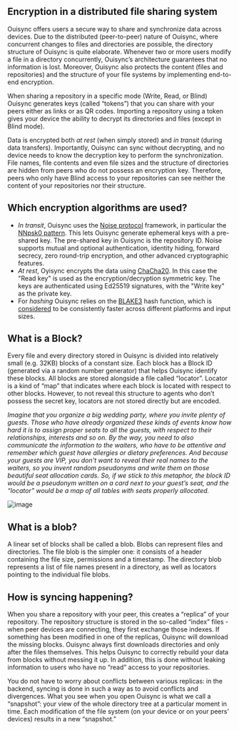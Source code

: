 ## Encryption in a distributed file sharing system
Ouisync offers users a secure way to share and synchronize data across devices. Due to the distributed (peer-to-peer) nature of Ouisync, where concurrent changes to files and directories are possible, the directory structure of Ouisync is quite elaborate. Whenever two or more users modify a file in a directory concurrently, Ouisync’s architecture guarantees that no information is lost. Moreover, Ouisync also protects the content (files and repositories) and the structure of your file systems by implementing end-to-end encryption. 

When sharing a repository in a specific mode (Write, Read, or Blind) Ouisync generates keys (called “tokens”) that you can share with your peers either as links or as QR codes. Importing a repository using a token gives your device the ability to decrypt its directories and files (except in Blind mode). 

Data is encrypted both _at rest_ (when simply stored) and _in transit_ (during data transfers). Importantly, Ouisync can sync without decrypting, and no device needs to know the decryption key to perform the synchronization. File names, file contents and even file sizes and the structure of directories are hidden from peers who do not possess an encryption key. Therefore, peers who only have Blind access to your repositories can see neither the content of your repositories nor their structure. 

## Which encryption algorithms are used?
* _In transit_, Ouisync uses the [Noise protocol](https://noiseprotocol.org/) framework, in particular the [NNpsk0 pattern](https://noiseprotocol.org/noise.html#pattern-modifiers). This lets Ouisync generate ephemeral keys with a pre-shared key. The pre-shared key in Ouisync is the repository ID. Noise supports mutual and optional authentication, identity hiding, forward secrecy, zero round-trip encryption, and other advanced cryptographic features. 
*	_At rest_, Oyisync encrypts the data using [ChaCha20](https://en.wikipedia.org/wiki/Salsa20#ChaCha_variant). In this case the "Read key" is used as the encryption/decryption symmetric key. The keys are authenticated using Ed25519 signatures, with the "Write key" as the private key. 
*	For _hashing_ Ouisync relies on the [BLAKE3](https://en.wikipedia.org/wiki/BLAKE_(hash_function)#BLAKE3) hash function, which is [considered](https://github.com/BLAKE3-team/BLAKE3-specs/blob/master/blake3.pdf) to be consistently faster across different platforms and input sizes.

## What is a Block? 
Every file and every directory stored in Ouisync is divided into relatively small (e.g. 32KB) blocks of a constant size. Each block has a Block ID (generated via a random number generator) that helps Ouisync identify these blocks. All blocks are stored alongside a file called “locator”. Locator is a kind of “map” that indicates where each block is located with respect to other blocks. However, to not reveal this structure to agents who don’t possess the secret key, locators are not stored directly but are encoded.

_Imagine that you organize a big wedding party, where you invite plenty of guests. Those who have already organized these kinds of events know how hard it is to assign proper seats to all the guests, with respect to their relationships, interests and so on. By the way, you need to also communicate the information to the waiters, who have to be attentive and remember which guest have allergies or dietary preferences. And because your guests are VIP, you don't want to reveal their real names to the waiters, so you invent random pseudonyms and write them on those beautiful seat allocation cards. So, if we stick to this metaphor, the block ID would be a pseudonym written on a card next to your guest’s seat, and the “locator” would be a map of all tables with seats properly allocated._

![image](https://github.com/willow446/willow446.github.io/assets/1790886/06985a87-2dac-49a2-99ae-37725bd8e2ce)


## What is a blob?
A linear set of blocks shall be called a blob. Blobs can represent files and directories. The file blob is the simpler one: it consists of a header containing the file size, permissions and a timestamp. The directory blob represents a list of file names present in a directory, as well as locators pointing to the individual file blobs.

## How is syncing happening?
When you share a repository with your peer, this creates a “replica” of your repository. The repository structure is stored in the so-called “index” files - when peer devices are connecting, they first exchange those indexes. If something has been modified in one of the replicas, Ouisync will download the missing blocks. Ouisync always first downloads directories and only after the files themselves. This helps Ouisync to correctly rebuild your data from blocks without messing it up. In addition, this is done without leaking information to users who have no “read” access to your repositories.

You do not have to worry about conflicts between various replicas: in the backend, syncing is done in such a way as to avoid conflicts and divergences. What you see when you open Ouisync is what we call a “snapshot”: your view of the whole directory tree at a particular moment in time. Each modification of the file system (on your device or on your peers’ devices) results in a new “snapshot.” 
